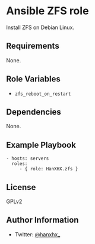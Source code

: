 Ansible ZFS role
================

Install ZFS on Debian Linux.

Requirements
------------

None.

Role Variables
--------------

- `zfs_reboot_on_restart`

Dependencies
------------

None.

Example Playbook
----------------

    - hosts: servers
      roles:
         - { role: HanXHX.zfs }

License
-------

GPLv2

Author Information
------------------

- Twitter: [@hanxhx_](https://twitter.com/hanxhx_)
